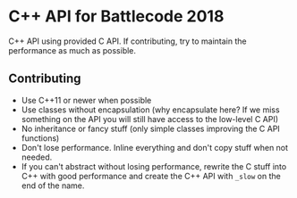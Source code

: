# C++ API for Battlecode 2018

C++ API using provided C API.
If contributing, try to maintain the performance as much as possible.

## Contributing

- Use C++11 or newer when possible
- Use classes without encapsulation (why encapsulate here? If we miss something
    on the API you will still have access to the low-level C API)
- No inheritance or fancy stuff (only simple classes improving the C API
    functions)
- Don't lose performance. Inline everything and don't copy stuff when not
    needed.
- If you can't abstract without losing performance, rewrite the C stuff into C++
    with good performance and create the C++ API with `_slow` on the end of the
    name.
